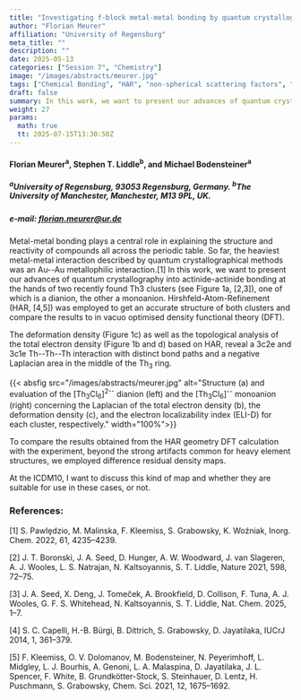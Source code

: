 ```yaml
---
title: "Investigating f-block metal-metal bonding by quantum crystallography"
author: "Florian Meurer"
affiliation: "University of Regensburg"
meta_title: ""
description: ""
date: 2025-05-13
categories: ["Session 7", "Chemistry"]
image: "/images/abstracts/meurer.jpg"
tags: ["Chemical Bonding", "HAR", "non-spherical scattering factors", "actinides", "metallophilic interaction", "Hirshfeld-Atom-Refinement", "Th3 clusters"]
draft: false
summary: In this work, we want to present our advances of quantum crystallography into actinide-actinide bonding at the hands of two recently found Th3 clusters, one of which is a dianion, the other a mono-anion. Hirshfeld-Atom-Refinement was employed to get an accurate structure of both clusters
weight: 27
params:
  math: true
  tt: 2025-07-15T13:30:50Z
---
```


#### Florian Meurer<sup>a</sup>, Stephen T. Liddle<sup>b</sup>, and Michael Bodensteiner<sup>a</sup>

##### <sup>a</sup>University of Regensburg, 93053 Regensburg, Germany. <sup>b</sup>The University of Manchester, Manchester, M13 9PL, UK.

##### e-mail: florian.meurer@ur.de

Metal-metal bonding plays a central role in explaining the structure and reactivity of compounds all across the periodic table. So far, the heaviest metal-metal interaction described by quantum crystallographical methods was an Au--Au metallophilic interaction.[1] In this work, we want to present our advances of quantum crystallography into actinide-actinide bonding at the hands of two recently found Th3 clusters (see Figure 1a, [2,3]), one of which is a dianion, the other a monoanion. Hirshfeld-Atom-Refinement (HAR, [4,5]) was employed to get an accurate structure of both clusters and compare the results to in vacuo optimised density functional theory (DFT).

The deformation density (Figure 1c) as well as the topological analysis of the total electron density (Figure 1b and d) based on HAR, reveal a 3c2e and 3c1e Th--Th--Th interaction with distinct bond paths and a negative Laplacian area in the
middle of the Th<sub>3</sub> ring.

{{< absfig src="/images/abstracts/meurer.jpg" alt="Structure (a) and evaluation of the [Th<sub>3</sub>Cl<sub>6</sub>]<sup>2--</sup> dianion (left) and the [Th<sub>3</sub>Cl<sub>6</sub>]<sup>--</sup> monoanion (right) concerning the Laplacian of the total electron density (b), the deformation density (c), and the electron localizability index (ELI-D) for each cluster, respectively." width="100%">}}

To compare the results obtained from the HAR geometry DFT calculation with the experiment, beyond the strong artifacts common for heavy element structures, we employed difference residual density maps.

At the ICDM10, I want to discuss this kind of map and whether they are suitable for use in these cases, or not.


### References:

[1] S. Pawlȩdzio, M. Malinska, F. Kleemiss, S. Grabowsky, K. Woźniak, Inorg. Chem. 2022, 61, 4235–4239.

[2] J. T. Boronski, J. A. Seed, D. Hunger, A. W. Woodward, J. van Slageren, A. J. Wooles, L. S. Natrajan, N. Kaltsoyannis, S. T.
Liddle, Nature 2021, 598, 72–75.

[3] J. A. Seed, X. Deng, J. Tomeček, A. Brookfield, D. Collison, F. Tuna, A. J. Wooles, G. F. S. Whitehead, N. Kaltsoyannis, S. T.
Liddle, Nat. Chem. 2025, 1–7.

[4] S. C. Capelli, H.-B. Bürgi, B. Dittrich, S. Grabowsky, D. Jayatilaka, IUCrJ 2014, 1, 361–379.

[5] F. Kleemiss, O. V. Dolomanov, M. Bodensteiner, N. Peyerimhoff, L. Midgley, L. J. Bourhis, A. Genoni, L. A. Malaspina, D. Jayatilaka, J. L. Spencer, F. White, B. Grundkötter-Stock, S. Steinhauer, D. Lentz, H. Puschmann, S. Grabowsky, Chem. Sci. 2021, 12, 1675–1692.
